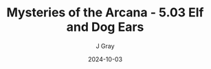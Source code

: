 ---
title: 'Mysteries of the Arcana - 5.03 Elf and Dog Ears'
alt: 'Mysteries of the Arcana'
date: '2024-10-03'
author: 'J Gray'
artist: 'Keira'
---